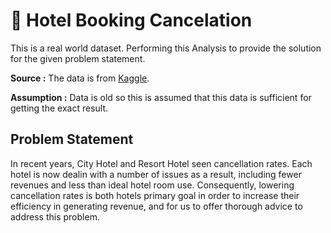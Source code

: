 # :hotel: Hotel Booking Cancelation
This is a real world dataset. Performing this Analysis to provide the solution for the given problem statement.

**Source :** The data is from [Kaggle](https://www.kaggle.com/datasets/mojtaba142/hotel-booking/data). 

**Assumption :** Data is old so this is assumed that this data is sufficient for getting the exact result.

## Problem Statement
In recent years, City Hotel and Resort Hotel seen cancellation rates. Each hotel is now dealin with a number of issues as a result, including fewer revenues and less than ideal hotel room use. Consequently, lowering cancellation rates is both hotels primary goal in order to increase their efficiency in generating revenue, and for us to offer thorough advice to address this problem.

